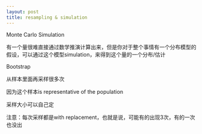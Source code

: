 ```yaml
---
layout: post
title: resampling & simulation
---
```



Monte Carlo Simulation

有一个量很难直接通过数学推演计算出来，但是你对于整个事情有一个分布模型的假设，可以通过这个模型simulation，来得到这个量的一个分布/估计





Bootstrap

从样本里面再采样很多次

因为这个样本is representative of the population

采样大小可以自己定

注意：每次采样都是with replacement，也就是说，可能有的出现3次，有的一次也没出